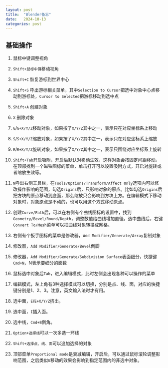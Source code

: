 ```yaml
---
layout: post
title:  "Blender备忘"
date:   2024-10-13
categories: post
---
```


## 基础操作

1. 鼠标中键调整视角

2. `Shift+鼠标中键`移动视角

3. `Shift+C` 恢复游标到世界中心

4. `Shift+S` 呼出游标相关菜单，其中`Selection to Cursor`把选中对象中心点移动到游标处，`Cursor to Selected`把游标移动到选中点

5. `Shift+A` 创建对象

6. `X` 删除对象

7. `G`/`G+X/Y/Z`移动对象，如果按了`X/Y/Z`其中之一，表示只在对应坐标系上移动

8. `S`/`S+X/Y/Z`缩放对象，如果按了`X/Y/Z`其中之一，表示只在对应坐标系上缩放

9. `R`/`R+X/Y/Z`旋转对象，如果按了`X/Y/Z`其中之一，表示只围绕对应坐标系上旋转

10. `Shift+Tab`开启吸附，开启后默认对移动生效，这样对象会按固定间距移动。在顶部找到一个磁铁图标的菜单，单击打开可以设置吸附方式，开启对旋转或者缩放生效等。

11. `N`呼出右侧工具栏，在`Tools/Options/Transform/Affect Only`选项内可以修改操作影响的范围，勾选`Origins`后，只影响对象的原点。比如勾选`Origins`后把方块的原点移动到底面，那么缩放只会影响到方块上方。在编辑模式下移动对象时，对象原点是不动的，也可以用这个方式移动原点。

12. 创建`Curve/Path`后，可以在右侧有个曲线图标的设置中，找到`Geometry/Bevel/Round/Depth`，调整数值给曲线增加直径。选中曲线后，右键`Convert To/Mesh`菜单可以把曲线对象转换成网格。

13. 右侧有个扳手图标的菜单是修改器，`Add Modifier/Generate/Array`复制对象

14. 修改器，`Add Modifier/Generate/Bevel`倒脚

15. 修改器，`Add Modifier/Generate/Subdivision Surface`表面细分，快捷键`Cmd+N`，N表示要细分的面数

16. 鼠标选中对象后`Tab`，进入编辑模式，此时左侧会出现各种可以操作的菜单

17. 编辑模式，左上角有3种选择模式可以切换，分别是点、线、面，对应的快捷键分别是1、2、3。注意，英文输入法时才有用。

18. 选中面，`E`/`E+X/Y/Z`挤出。

19. 选中面，`I`插入面。

20. 选中线，`Cmd+B`倒角。

21. `Option+选择线`可以一次多选一环线

22. `Shift+选择点、线、面`可以追加选择的对象

23. 顶部菜单`Proportional mode`是衰减编辑，开启后，可以通过鼠标滚轮调整影响范围，之后类似`G`移动的效果会影响到指定范围内的非选中对象。
